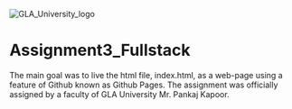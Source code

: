 ![GLA_University_logo](https://user-images.githubusercontent.com/59922056/129214657-f04896bd-d073-4026-990f-e8f04b016bcb.png)

# Assignment3_Fullstack

The main goal was to live the html file, index.html, as a web-page using a feature of Github known as Github Pages. The assignment was officially assigned by a faculty of GLA University Mr. Pankaj Kapoor. 
